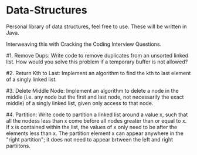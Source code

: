 # Data-Structures
Personal library of data structures, feel free to use. These will be written in Java. 

Interweaving this with Cracking the Coding Interview Questions. 

#1. Remove Dups: Write code to remove duplicates from an unsorted linked list. 
    How would you solve this problem if a temporary buffer is not allowed?


#2. Return Kth to Last: Implement an algorithm to find the kth to last element of a singly linked list. 

#3. Delete Middle Node: Implement an algorithm to delete a node in the middle (i.e. any node but 
    the first and last node, not necessarily the exact middle) of a singly linked list, given only 
    access to that node. 

#4. Partition: Write code to partition a linked list around a value x, such that all the nodess less than x come
    before all nodes greater than or equal to x. If x is contained within the list, the values of x only need
    to be after the elements less than x. The partition element x can appear anywhere in the 
    "right partition"; it does not need to appear brtween the left and right partiitons. 


